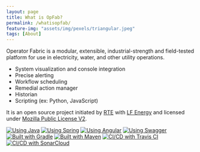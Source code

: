 ```yaml
---
layout: page
title: What is OpFab?
permalink: /whatisopfab/
feature-img: "assets/img/pexels/triangular.jpeg"
tags: [About]
---
```


Operator Fabric is a modular, extensible, industrial-strength and field-tested platform for use in electricity, water, and other utility operations.

- System visualization and console integration
- Precise alerting
- Workflow scheduling
- Remedial action manager
- Historian
- Scripting (ex: Python, JavaScript)

It is an open source project initiated by [RTE](http://www.rte-france.com/) with [LF Energy](https://www.lfenergy.org/) and licensed under [Mozilla Public License V2](https://www.mozilla.org/en-US/MPL/2.0/).

[![Using Java](https://img.shields.io/badge/Using-Java-%237473C0.svg?style=for-the-badge)]() 
[![Using Spring](https://img.shields.io/badge/Using-Spring-%236db33f.svg?style=for-the-badge)](https://spring.io/) 
[![Using Angular](https://img.shields.io/badge/Using-Angular-%237473C0.svg?style=for-the-badge)](https://angular.io/)
[![Using Swagger](https://img.shields.io/badge/Using-Swagger-%237473C0.svg?style=for-the-badge)](https://swagger.io/)
[![Built with Gradle](https://img.shields.io/badge/Built%20with-Gradle-%23410099.svg?style=for-the-badge)](https://gradle.org/)
[![Built with Maven](https://img.shields.io/badge/Built%20with-Maven-%23410099.svg?style=for-the-badge)](https://maven.apache.org/)
[![CI/CD with Travis CI](https://img.shields.io/badge/CI%2FCD%20with-Travis%20CI-%23FF647D.svg?style=for-the-badge)](https://travis-ci.org/opfab/operatorfabric-core)
[![CI/CD with SonarCloud](https://img.shields.io/badge/CI%2FCD%20with-SonarCloud-%23FF647D.svg?style=for-the-badge)](https://sonarcloud.io/dashboard?id=org.lfenergy.operatorfabric%3Aoperatorfabric-core)
